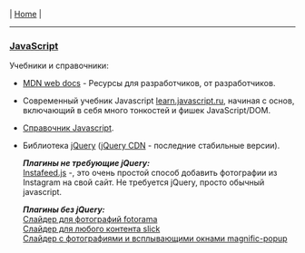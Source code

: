 | [Home](../README.md) |

- - - - - - - - - - - - - - - - - - - - - - - - - - - - - - - - - - - - - - - -
### [JavaScript][js]  
  Учебники и справочники:
  - [MDN web docs][js_1] - Ресурсы для разработчиков, от разработчиков.  
  - Современный учебник Javascript [learn.javascript.ru][js_2], начиная с основ, включающий в себя много тонкостей и фишек JavaScript/DOM.  
  - [Справочник Javascript][js_3].  
  - Библиотека [jQuery][js_4] ([jQuery CDN][js_5] - последние стабильные версии).  

    ***Плагины не требующие jQuery:***  
    [Instafeed.js][js_3.1] -, это очень простой способ добавить фотографии из Instagram на свой сайт. Не требуется jQuery, просто обычный javascript.  

    ***Плагины без jQuery:***  
   [Слайдер для фотографий fotorama][js_4.1]  
   [Слайдер для любого контента slick][js_4.2]  
   [Слайдер с фотографиями и всплывающими окнами magnific-popup][js_4.3]  

[js]: https://ru.wikipedia.org/wiki/JavaScript "JavaScript"
[js_1]: https://developer.mozilla.org/ru/ "MDN web docs"
[js_2]: https://learn.javascript.ru/js "он-лайн учебник Javascript"
[js_3]: http://javascript.ru/manual "он-лайн справочник Javascript"
[js_3.1]: http://instafeedjs.com/ "Фотографии из Instagram на свой сайт"

[js_4]: http://jquery.com/ "jQuery"
[js_4.1]: http://fotorama.io/ "Слайдер для фотографий fotorama"
[js_4.2]: http://kenwheeler.github.io/slick/ "Слайдер для любого контента slick"
[js_4.3]: http://dimsemenov.com/plugins/magnific-popup/ "Слайдер с фотографиями и всплывающими окнами magnific-popup"

[js_5]: http://code.jquery.com/ "jQuery CDN"